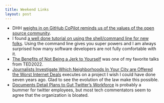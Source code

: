 ```yaml
---
title: Weekend Links
layout: post
---
```

* DHH [weighs in on GitHub CoPilot reminds us of the values of the open source community](https://world.hey.com/dhh/the-scarcity-scarecrows-of-open-source-325f6d2b).
* I found [a well done tutorial on using the shell/command line for new folks](https://swcarpentry.github.io/shell-novice/). Using the command line gives you super powers and I am always surprised how many software developers are not fully comfortable with it.
* [The Benefits of Not Being a Jerk to Yourself](https://www.ted.com/talks/dan_harris_the_benefits_of_not_being_a_jerk_to_yourself) was one of my favorite talks from TED2022.
* [Journalists Investigate Which Neighborhoods In Your City are Offered the Worst Internet Deals](https://themarkup.org/story-recipes/2022/10/19/journalists-investigate-which-neighborhoods-in-your-city-are-offered-the-worst-internet-deals) executes on a project I wish I could have done seven years ago. Glad to see the evolution of the law make this possible.
* [Documents Detail Plans to Gut Twitter’s Workforce](https://wapo.st/3seLvvX) is probably a bummer for twitter employees, but most tech commentators seem to agree that the organization is bloated.